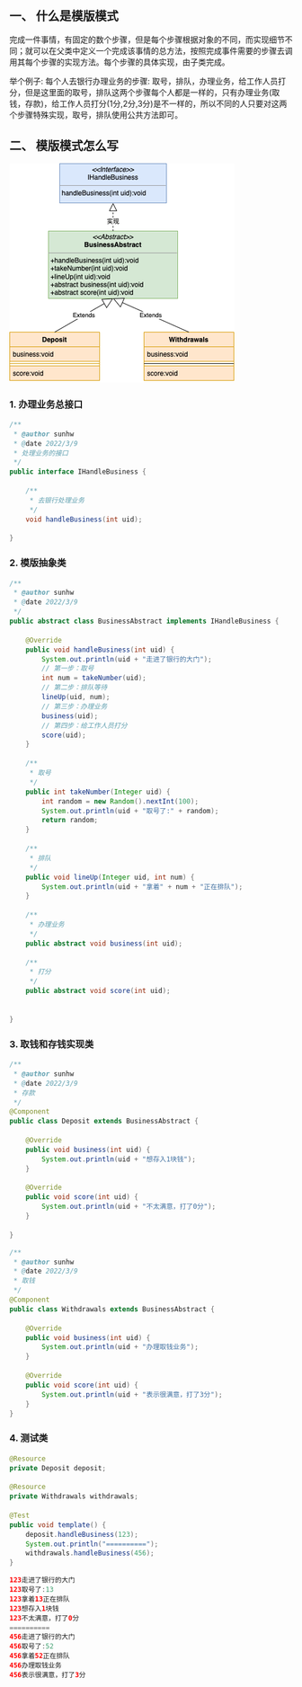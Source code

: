 ## 一、 什么是模版模式

完成一件事情，有固定的数个步骤，但是每个步骤根据对象的不同，而实现细节不同；就可以在父类中定义一个完成该事情的总方法，按照完成事件需要的步骤去调用其每个步骤的实现方法。每个步骤的具体实现，由子类完成。

举个例子: 每个人去银行办理业务的步骤: 取号，排队，办理业务，给工作人员打分，但是这里面的取号，排队这两个步骤每个人都是一样的，只有办理业务(取钱，存款)，给工作人员打分(1分,2分,3分)是不一样的，所以不同的人只要对这两个步骤特殊实现，取号，排队使用公共方法即可。

## 二、 模版模式怎么写

![image-20220309140407070](../../../assets/img/template.png)

### 1. 办理业务总接口

```java
/**
 * @author sunhw
 * @date 2022/3/9
 * 处理业务的接口
 */
public interface IHandleBusiness {

    /**
     * 去银行处理业务
     */
    void handleBusiness(int uid);

}
```

### 2. 模版抽象类

```java
/**
 * @author sunhw
 * @date 2022/3/9
 */
public abstract class BusinessAbstract implements IHandleBusiness {

    @Override
    public void handleBusiness(int uid) {
        System.out.println(uid + "走进了银行的大门");
        // 第一步：取号
        int num = takeNumber(uid);
        // 第二步：排队等待
        lineUp(uid, num);
        // 第三步：办理业务
        business(uid);
        // 第四步：给工作人员打分
        score(uid);
    }

    /**
     * 取号
     */
    public int takeNumber(Integer uid) {
        int random = new Random().nextInt(100);
        System.out.println(uid + "取号了:" + random);
        return random;
    }

    /**
     * 排队
     */
    public void lineUp(Integer uid, int num) {
        System.out.println(uid + "拿着" + num + "正在排队");
    }

    /**
     * 办理业务
     */
    public abstract void business(int uid);

    /**
     * 打分
     */
    public abstract void score(int uid);


}
```

### 3. 取钱和存钱实现类

```java
/**
 * @author sunhw
 * @date 2022/3/9
 * 存款
 */
@Component
public class Deposit extends BusinessAbstract {

    @Override
    public void business(int uid) {
        System.out.println(uid + "想存入1块钱");
    }

    @Override
    public void score(int uid) {
        System.out.println(uid + "不太满意，打了0分");
    }

}
```

```java
/**
 * @author sunhw
 * @date 2022/3/9
 * 取钱
 */
@Component
public class Withdrawals extends BusinessAbstract {

    @Override
    public void business(int uid) {
        System.out.println(uid + "办理取钱业务");
    }

    @Override
    public void score(int uid) {
        System.out.println(uid + "表示很满意，打了3分");
    }
}
```

### 4. 测试类

```java
@Resource
private Deposit deposit;

@Resource
private Withdrawals withdrawals;

@Test
public void template() {
    deposit.handleBusiness(123);
    System.out.println("==========");
    withdrawals.handleBusiness(456);
}
```

```java
123走进了银行的大门
123取号了:13
123拿着13正在排队
123想存入1块钱
123不太满意，打了0分
==========
456走进了银行的大门
456取号了:52
456拿着52正在排队
456办理取钱业务
456表示很满意，打了3分
```

